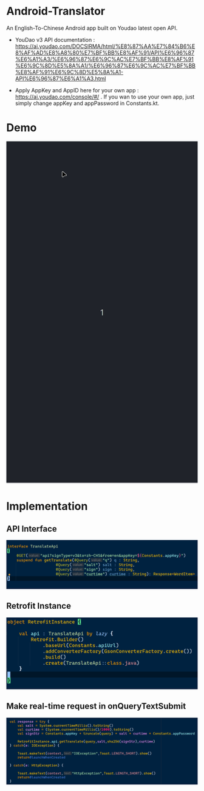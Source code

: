 # Android-Translator

An English-To-Chinese Android app built on Youdao latest open API.

- YouDao v3 API documentation : https://ai.youdao.com/DOCSIRMA/html/%E8%87%AA%E7%84%B6%E8%AF%AD%E8%A8%80%E7%BF%BB%E8%AF%91/API%E6%96%87%E6%A1%A3/%E6%96%87%E6%9C%AC%E7%BF%BB%E8%AF%91%E6%9C%8D%E5%8A%A1/%E6%96%87%E6%9C%AC%E7%BF%BB%E8%AF%91%E6%9C%8D%E5%8A%A1-API%E6%96%87%E6%A1%A3.html

- Apply AppKey and AppID here for your own app : https://ai.youdao.com/console/#/ . If you wan to use your own app, just simply change appKey and appPassword in Constants.kt.

# Demo

![](Images/Demo.gif)

# Implementation

## API Interface

![](Images/Feature-1.png)

## Retrofit Instance

![](Images/Feature-3.png)

## Make real-time request in onQueryTextSubmit

![](Images/Feature-2.png)